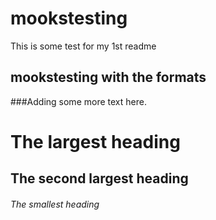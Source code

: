 # mookstesting

This is some test for my 1st readme

## mookstesting with the formats


###Adding some more text here.

# The largest heading
## The second largest heading
###### The smallest heading


